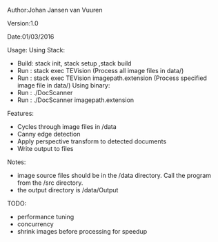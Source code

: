 Author:Johan Jansen van Vuuren

Version:1.0

Date:01/03/2016

Usage:
 Using Stack:
 - Build:  stack init, stack setup ,stack build
 - Run  :  stack exec TEVision                      (Process all image files in data/)
 - Run  :  stack exec TEVision imagepath.extension  (Process specified image file in data/)
 Using binary:
 - Run  :  ./DocScanner
 - Run  :  ./DocScanner imagepath.extension 
 
Features:
 - Cycles through image files in /data
 - Canny edge detection
 - Apply perspective transform to detected documents
 - Write output to files
 
Notes:
 - image source files should be in the /data directory.  Call the program from the /src directory.
 - the output directory is /data/Output 
 
TODO:
 - performance tuning
 - concurrency
 - shrink images before processing for speedup
 
